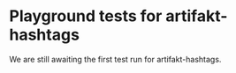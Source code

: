 # Playground tests for artifakt-hashtags
We are still awaiting the first test run for artifakt-hashtags.
